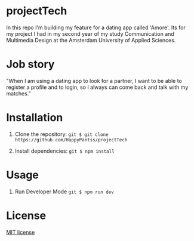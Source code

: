 # projectTech

In this repo I'm building my feature for a dating app called 'Amore'. Its for my project I had in my second year of my study Communication and Multimedia Design at the Amsterdam University of Applied Sciences.

# Job story

"When I am using a dating app to look for a partner, I want to be able to register a profile and to login, so I always can come back and talk with my matches."

# Installation

1. Clone the repository:
```git $ git clone https://github.com/HappyPantss/projectTech ```

2. Install dependencies:
```git $ npm install ```

# Usage
1. Run Developer Mode
```git $ npm run dev ```

# License
[MIT license](https://github.com/HappyPantss/projectTech/blob/master/LICENSE)



